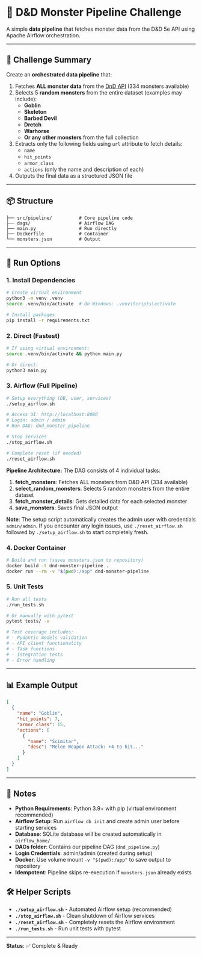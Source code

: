 # 🐉 D&D Monster Pipeline Challenge

A simple **data pipeline** that fetches monster data from the D&D 5e API using Apache Airflow orchestration.

---

## 🎯 Challenge Summary

Create an **orchestrated data pipeline** that:

1. Fetches **ALL monster data** from the [DnD API](https://www.dnd5eapi.co/api/2014/) (334 monsters available)
2. Selects 5 **random monsters** from the entire dataset (examples may include):
   - **Goblin**
   - **Skeleton** 
   - **Barbed Devil**
   - **Dretch**
   - **Warhorse**
   - **Or any other monsters** from the full collection
3. Extracts only the following fields using `url` attribute to fetch details:
   - `name`
   - `hit_points`
   - `armor_class`
   - `actions` (only the name and description of each)
4. Outputs the final data as a structured JSON file

---

## 📦 Structure

```
├── src/pipeline/          # Core pipeline code
├── dags/                  # Airflow DAG
├── main.py                # Run directly
├── Dockerfile             # Container
└── monsters.json          # Output
```

---

## 🚀 Run Options

### 1. Install Dependencies
```bash
# Create virtual environment 
python3 -m venv .venv
source .venv/bin/activate  # On Windows: .venv\Scripts\activate

# Install packages
pip install -r requirements.txt
```

### 2. Direct (Fastest)
```bash
# If using virtual environment:
source .venv/bin/activate && python main.py

# Or direct:
python3 main.py
```

### 3. Airflow (Full Pipeline)
```bash
# Setup everything (DB, user, services)
./setup_airflow.sh

# Access UI: http://localhost:8080
# Login: admin / admin
# Run DAG: dnd_monster_pipeline

# Stop services
./stop_airflow.sh

# Complete reset (if needed)
./reset_airflow.sh
```

**Pipeline Architecture:**
The DAG consists of 4 individual tasks:
1. **fetch_monsters**: Fetches ALL monsters from D&D API (334 available)
2. **select_random_monsters**: Selects 5 random monsters from the entire dataset
3. **fetch_monster_details**: Gets detailed data for each selected monster
4. **save_monsters**: Saves final JSON output

**Note**: The setup script automatically creates the admin user with credentials `admin/admin`. If you encounter any login issues, use `./reset_airflow.sh` followed by `./setup_airflow.sh` to start completely fresh.

### 4. Docker Container
```bash
# Build and run (saves monsters.json to repository)
docker build -t dnd-monster-pipeline .
docker run --rm -v "$(pwd):/app" dnd-monster-pipeline
```

### 5. Unit Tests
```bash
# Run all tests
./run_tests.sh

# Or manually with pytest
pytest tests/ -v

# Test coverage includes:
# - Pydantic models validation
# - API client functionality  
# - Task functions
# - Integration tests
# - Error handling
```

---

## 📊 Example Output

```json
[
  {
    "name": "Goblin",
    "hit_points": 7,
    "armor_class": 15,
    "actions": [
      {
        "name": "Scimitar",
        "desc": "Melee Weapon Attack: +4 to hit..."
      }
    ]
  }
]
```

---

## 📝 Notes

- **Python Requirements**: Python 3.9+ with pip (virtual environment recommended)
- **Airflow Setup**: Run `airflow db init` and create admin user before starting services
- **Database**: SQLite database will be created automatically in `airflow_home/`
- **DAGs folder**: Contains our pipeline DAG (`dnd_pipeline.py`)
- **Login Credentials**: admin/admin (created during setup)
- **Docker**: Use volume mount `-v "$(pwd):/app"` to save output to repository
- **Idempotent**: Pipeline skips re-execution if `monsters.json` already exists

## 🛠️ Helper Scripts

- **`./setup_airflow.sh`** - Automated Airflow setup (recommended)
- **`./stop_airflow.sh`** - Clean shutdown of Airflow services
- **`./reset_airflow.sh`** - Completely resets the Airflow environment
- **`./run_tests.sh`** - Run unit tests with pytest

---

**Status**: ✅ Complete & Ready
